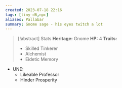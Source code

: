 ```yaml
---
created: 2023-07-18 22:16
tags: [tiny-d6,npc]
aliases: Pallabar
summary: Gnome sage - his eyes twitch a lot
---
```

> [!abstract] Stats
> **Heritage:** Gnome
> **HP:** 4
> **Traits:** 
> - Skilled Tinkerer
> - Alchemist
> - Eidetic Memory

- UNE:
	- Likeable Professor
	- Hinder Prosperity